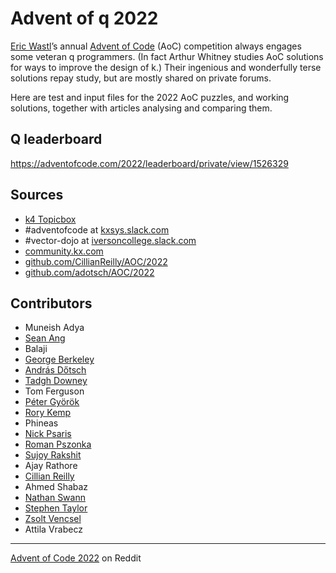 Advent of q 2022
================

[Eric Wastl](http://was.tl)’s annual [Advent of Code](https://adventofcode.com) (AoC) competition always engages some veteran q programmers. (In fact Arthur Whitney studies AoC solutions for ways to improve the design of k.) Their ingenious and wonderfully terse solutions repay study, but are mostly shared on private forums. 

Here are test and input files for the 2022 AoC puzzles, and working solutions, together with articles analysing and comparing them. 

## Q leaderboard

https://adventofcode.com/2022/leaderboard/private/view/1526329

## Sources

* [k4 Topicbox](https://k4.topicbox.com/groups/k4)
* #adventofcode at [kxsys.slack.com](https://kxsys.slack.com)
* #vector-dojo at [iversoncollege.slack.com](https://iversoncollege.slack.com)
* [community.kx.com](https://community.kx.com)
* [github.com/CillianReilly/AOC/2022](https://github.com/CillianReilly/AOC/tree/master/2022)
* [github.com/adotsch/AOC/2022](https://github.com/adotsch/AOC/tree/master/2022)


## Contributors 

* Muneish Adya
* [Sean Ang](https://github.com/sean185)
* Balaji
* [George Berkeley](gberkeley4@gmail.com)
* [András Dőtsch](https://github.com/adotsch)
* [Tadgh Downey](mailto:tdowney@kx.com)
* Tom Ferguson
* [Péter Györök](https://github.com/gyorokpeter)
* [Rory Kemp](https://github.com/rak1507)
* Phineas
* [Nick Psaris](https://github.com/psaris)
* [Roman Pszonka](mailto:rpszonka@kx.com)
* [Sujoy Rakshit](https://github.com/SujoyRakshit)
* Ajay Rathore
* [Cillian Reilly](mailto:cillian.reilly2@gmail.com)
* Ahmed Shabaz
* [Nathan Swann](https://github.com/NathanSwann-AquaQ)
* [Stephen Taylor](https://github.com/StephenTaylor-Kx)
* [Zsolt Vencsel](mailto:zvenczel@kx.com)
* Attila Vrabecz

---

[Advent of Code 2022](https://www.reddit.com/r/adventofcode/) on Reddit
